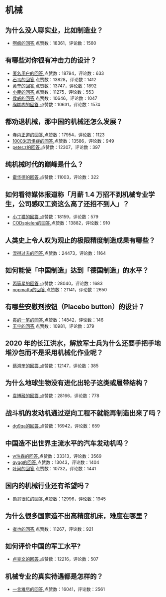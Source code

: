 #  机械 
## 为什么没人聊实业，比如制造业？
- [啊疯的回答](https://www.zhihu.com/question/268930983/answer/375261963),点赞数：18361，评论数：1560
## 有哪些对你很有冲击力的设计？
- [匿名用户的回答](https://www.zhihu.com/question/271634898/answer/364995861),点赞数：18794，评论数：633
- [石韦的回答](https://www.zhihu.com/question/271634898/answer/505547326),点赞数：13828，评论数：1412
- [黄奎的回答](https://www.zhihu.com/question/271634898/answer/364862329),点赞数：13747，评论数：1892
- [小鹿的回答](https://www.zhihu.com/question/271634898/answer/368415016),点赞数：11275，评论数：553
- [侯威的回答](https://www.zhihu.com/question/271634898/answer/364860023),点赞数：10646，评论数：1047
- [缑糊糊的回答](https://www.zhihu.com/question/271634898/answer/391047939),点赞数：10631，评论数：1574
## 都劝退机械，那中国的机械还怎么发展？
- [寺内正道的回答](https://www.zhihu.com/question/328524311/answer/1259394072),点赞数：17954，评论数：1123
- [1000米恐惧症的回答](https://www.zhihu.com/question/328524311/answer/1344572682),点赞数：13586，评论数：949
- [peter.z的回答](https://www.zhihu.com/question/328524311/answer/1307081611),点赞数：12307，评论数：397
## 纯机械时代的巅峰是什么？
- [霍华德的回答](https://www.zhihu.com/question/270090908/answer/355889056),点赞数：11003，评论数：322
## 如何看待媒体报道称「月薪 1.4 万招不到机械专业学生，公司感叹工资这么高了还招不到人」？
- [小丁猫的回答](https://www.zhihu.com/question/530501467/answer/-1832417257),点赞数：18159，评论数：579
- [CODspielen的回答](https://www.zhihu.com/question/530501467/answer/-1832488136),点赞数：13882，评论数：910
## 人类史上令人叹为观止的极限精度制造成果有哪些？
- [混得过去的回答](https://www.zhihu.com/question/37088464/answer/80811284),点赞数：24473，评论数：1164
## 如何能使「中国制造」达到「德国制造」的水平？
- [丙等星的回答](https://www.zhihu.com/question/19551117/answer/14485970),点赞数：28040，评论数：1683
- [popmatta的回答](https://www.zhihu.com/question/19551117/answer/643157970),点赞数：21141，评论数：2650
## 有哪些安慰剂按钮（Placebo button）的设计？
- [丧的一笔的回答](https://www.zhihu.com/question/46493260/answer/431051939),点赞数：14842，评论数：146
- [王宇的回答](https://www.zhihu.com/question/46493260/answer/432035497),点赞数：10981，评论数：379
## 2020 年的长江洪水，解放军士兵为什么还要手把手地堆沙包而不是采用机械化作业呢？
- [蔡鸿奎的回答](https://www.zhihu.com/question/407515936/answer/1347289906),点赞数：12147，评论数：385
## 为什么地球生物没有进化出轮子这类或履带结构？
- [袁博融的回答](https://www.zhihu.com/question/36584002/answer/320067911),点赞数：28166，评论数：778
## 战斗机的发动机通过逆向工程不就能再制造出来了吗？
- [dg9qa的回答](https://www.zhihu.com/question/327471497/answer/716941677),点赞数：16942，评论数：659
## 中国造不出世界主流水平的汽车发动机吗？
- [w浩森的回答](https://www.zhihu.com/question/19626618/answer/13706942),点赞数：33313，评论数：3569
- [qygg的回答](https://www.zhihu.com/question/19626618/answer/614489751),点赞数：13043，评论数：1404
- [叶问的回答](https://www.zhihu.com/question/19626618/answer/694072146),点赞数：10732，评论数：1441
## 国内的机械行业还有希望吗？
- [勋哥很忙的回答](https://www.zhihu.com/question/54696826/answer/605222236),点赞数：12996，评论数：1945
## 为什么很多国家造不出高精度机床，难度在哪里？
- [者也的回答](https://www.zhihu.com/question/36726985/answer/352531010),点赞数：11267，评论数：921
## 如何评价中国的军工水平?
- [卢克文的回答](https://www.zhihu.com/question/35033385/answer/744161285),点赞数：12216，评论数：507
## 机械专业的真实待遇都是怎样的？
- [一言难尽的回答](https://www.zhihu.com/question/309272368/answer/580018125),点赞数：16041，评论数：2561
